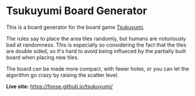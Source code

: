 # Tsukuyumi Board Generator

This is a board generator for the board game [Tsukuyumi](https://boardgamegeek.com/boardgame/299450/tsukuyumi-full-moon-down-second-edition).

The rules say to place the area tiles randomly, but humans are notoriously bad at randomness. This is especially so considering the fact that the tiles are double sided, so it's hard to avoid being influeced by the partially built board when placing new tiles.

The board can be made more compact, with fewer holes, or you can let the algorithm go crazy by raising the scatter level.

**Live site:** https://fonse.github.io/tsukuyumi/